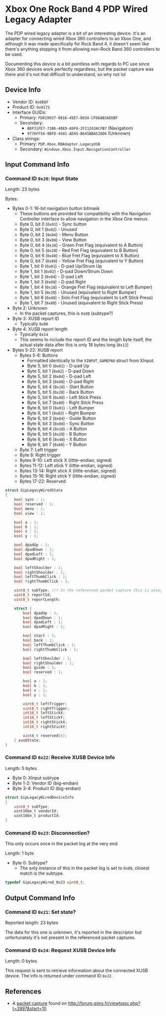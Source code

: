 # Xbox One Rock Band 4 PDP Wired Legacy Adapter

The PDP wired legacy adapter is a bit of an interesting device. It's an adapter for connecting wired Xbox 360 controllers to an Xbox One, and although it was made specifically for Rock Band 4, it doesn't seem like there's anything stopping it from allowing non-Rock Band 360 controllers to be used.

Documenting this device is a bit pointless with regards to PC use since Xbox 360 devices work perfectly regardless, but the packet capture was there and it's not that difficult to understand, so why not lol

## Device Info

- Vendor ID: `0x0E6F`
- Product ID: `0x0175`
- Interface GUIDs:
  - Primary: `FD019937-9816-45E7-8034-CFD6AB3AE6BF`
  - Secondary:
    - `B8F31FE7-7386-40E9-A9F8-2F21263ACFB7` (Navigation)
    - `9776FF56-9BFD-4581-AD45-B645BBA526D6` (Unknown)
- Class strings:
  - Primary: `PDP.Xbox.RBAdapter.LegacyUSB`
  - Secondary: `Windows.Xbox.Input.NavigationController`

## Input Command Info

### Command ID `0x20`: Input State

Length: 23 bytes

Bytes:

- Bytes 0-1: 16-bit navigation button bitmask
  - These buttons are provided for compatibility with the Navigation Controller interface to allow navigation in the Xbox One menus.
  - Byte 0, bit 0 (`0x01`) - Sync button
  - Byte 0, bit 1 (`0x02`) - Unused
  - Byte 0, bit 2 (`0x04`) - Menu Button
  - Byte 0, bit 3 (`0x08`) - View Button
  - Byte 0, bit 4 (`0x10`) - Green Fret Flag (equivalent to A Button)
  - Byte 0, bit 5 (`0x20`) - Red Fret Flag (equivalent to B Button)
  - Byte 0, bit 6 (`0x40`) - Blue Fret Flag (equivalent to X Button)
  - Byte 0, bit 7 (`0x80`) - Yellow Fret Flag (equivalent to Y Button)
  - Byte 1, bit 0 (`0x01`) - D-pad Up/Strum Up
  - Byte 1, bit 1 (`0x02`) - D-pad Down/Strum Down
  - Byte 1, bit 2 (`0x04`) - D-pad Left
  - Byte 1, bit 3 (`0x08`) - D-pad Right
  - Byte 1, bit 4 (`0x10`) - Orange Fret Flag (equivalent to Left Bumper)
  - Byte 1, bit 5 (`0x20`) - Unused (equivalent to Right Bumper)
  - Byte 1, bit 6 (`0x40`) - Solo Fret Flag (equivalent to Left Stick Press)
  - Byte 1, bit 7 (`0x80`) - Unused (equivalent to Right Stick Press)
- Byte 2: Unknown
  - In the packet captures, this is `0x08` (subtype?)
- Byte 3: XUSB report ID
  - Typically `0x00`
- Byte 4: XUSB report length
  - Typically `0x14`
  - This seems to include the report ID and the length byte itself, the actual state data after this is only 18 bytes long (`0x12`)
- Bytes 5-22: XUSB report
  - Bytes 5-6: Buttons
    - Formatted identically to the `XINPUT_GAMEPAD` struct from XInput.
    - Byte 5, bit 0 (`0x01`) - D-pad Up
    - Byte 5, bit 1 (`0x02`) - D-pad Down
    - Byte 5, bit 2 (`0x04`) - D-pad Left
    - Byte 5, bit 3 (`0x08`) - D-pad Right
    - Byte 5, bit 4 (`0x10`) - Start Button
    - Byte 5, bit 5 (`0x20`) - Back Button
    - Byte 5, bit 6 (`0x40`) - Left Stick Press
    - Byte 5, bit 7 (`0x80`) - Right Stick Press
    - Byte 6, bit 0 (`0x01`) - Left Bumper
    - Byte 6, bit 1 (`0x02`) - Right Bumper
    - Byte 6, bit 2 (`0x04`) - Guide Button
    - Byte 6, bit 3 (`0x08`) - Sync Button
    - Byte 6, bit 4 (`0x10`) - A Button
    - Byte 6, bit 5 (`0x20`) - B Button
    - Byte 6, bit 6 (`0x40`) - X Button
    - Byte 6, bit 7 (`0x80`) - Y Button
  - Byte 7: Left trigger
  - Byte 8: Right trigger
  - Bytes 9-10: Left stick X (little-endian, signed)
  - Bytes 11-12: Left stick Y (little-endian, signed)
  - Bytes 13-14: Right stick X (little-endian, signed)
  - Bytes 15-16: Right stick Y (little-endian, signed)
  - Bytes 17-22: Reserved

```c
struct GipLegacyWiredState
{
    bool sync : 1;
    bool reserved : 1;
    bool menu : 1;
    bool view : 1;

    bool a : 1;
    bool b : 1;
    bool x : 1;
    bool y : 1;

    bool dpadUp : 1;
    bool dpadDown : 1;
    bool dpadLeft : 1;
    bool dpadRight : 1;

    bool leftShoulder : 1;
    bool rightShoulder : 1;
    bool leftThumbClick : 1;
    bool rightThumbClick : 1;

    uint8_t subType; //? In the referenced packet capture this is always 0x08, the closest match is the subtype
    uint8_t reportId;
    uint8_t reportLength;

    struct {
        bool dpadUp : 1;
        bool dpadDown : 1;
        bool dpadLeft : 1;
        bool dpadRight : 1;

        bool start : 1;
        bool back : 1;
        bool leftThumbClick : 1;
        bool rightThumbClick : 1;

        bool leftShoulder : 1;
        bool rightShoulder : 1;
        bool guide : 1;
        bool reserved : 1;

        bool a : 1;
        bool b : 1;
        bool x : 1;
        bool y : 1;

        uint8_t leftTrigger;
        uint8_t rightTrigger;
        int16_t leftStickX;
        int16_t leftStickY;
        int16_t rightStickX;
        int16_t rightStickY;

        uint8_t reserved[6];
    } xusbState;
}
```

### Command ID `0x22`: Receive XUSB Device Info

Length: 5 bytes

- Byte 0: XInput subtype
- Byte 1-2: Vendor ID (big-endian)
- Byte 3-4: Product ID (big-endian)

```c
struct GipLegacyWiredDeviceInfo
{
    uint8_t subType;
    uint16be_t vendorId;
    uint16be_t productId;
}
```

### Command ID `0x23`: Disconnection?

This only occurs once in the packet log at the very end.

Length: 1 byte

- Byte 0: Subtype?
  - The only instance of this in the packet log is set to `0x08`, closest match is the subtype.

```c
typedef GipLegacyWired_0x23 uint8_t;
```

## Output Command Info

### Command ID `0x21`: Set state? 

Reported length: 23 bytes

The data for this one is unknown, it's reported in the descriptor but unfortunately it's not present in the referenced packet captures.

### Command ID `0x24`: Request XUSB Device Info

Length: 0 bytes

This request is sent to retrieve information about the connected XUSB device. The info is returned under command ID `0x22`.

## References

- A [packet capture](https://www.dropbox.com/s/465dln4zr3wn1pa/USB%20captures.zip) found on http://forum.gimx.fr/viewtopic.php?t=2897&start=10
